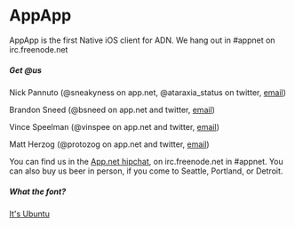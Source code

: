 AppApp
======
AppApp is the first Native iOS client for ADN. We hang out in #appnet on irc.freenode.net

##### Get @us #####

Nick Pannuto (@sneakyness on app.net, @ataraxia_status on twitter, [email](mailto:sneakyness@sneakyness.com))
  
Brandon Sneed (@bsneed on app.net and twitter, [email](mailto:brandon@redf.net))

Vince Speelman (@vinspee on app.net and twitter, [email](mailto:v@vinspee.me))

Matt Herzog (@protozog on app.net and twitter, [email](mailto:protozog@gmail.com))

You can find us in the [App.net hipchat](https://www.hipchat.com/garqCaGOZ), on irc.freenode.net in #appnet. You can also buy us beer in person, if you come to Seattle, Portland, or Detroit.

##### What the font? #####

[It's Ubuntu](http://font.ubuntu.com)